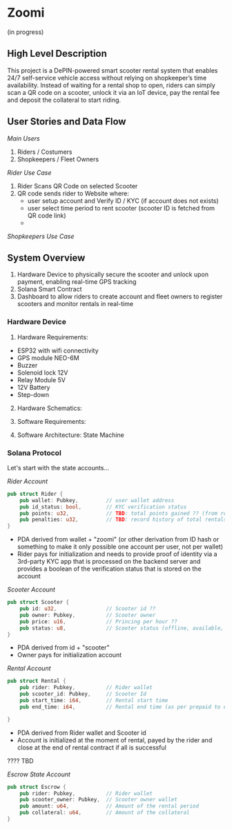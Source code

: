 # Zoomi 
(in progress)

## High Level Description
This project is a DePIN-powered smart scooter rental system that enables 24/7 self-service vehicle access without relying on shopkeeper’s time availability. Instead of waiting for a rental shop to open, riders can simply scan a QR code on a scooter, unlock it via an IoT device, pay the rental fee and deposit the collateral to start riding.


## User Stories and Data Flow
*Main Users*
1. Riders / Costumers
2. Shopkeepers / Fleet Owners

*Rider Use Case*
1) Rider Scans QR Code on selected Scooter
2) QR code sends rider to Website where:
    - user setup account and Verify ID / KYC (if account does not exists)
    - user select time period to rent scooter (scooter ID is fetched from QR code link)
    - 

*Shopkeepers Use Case*


## System Overview
1) Hardware Device to physically secure the scooter and unlock upon payment, enabling real-time GPS tracking
2) Solana Smart Contract
3) Dashboard to allow riders to create account and fleet owners to register scooters and monitor rentals in real-time


### Hardware Device

1) Hardware Requirements:

- ESP32 with wifi connectivity
- GPS module NEO-6M
- Buzzer
- Solenoid lock 12V
- Relay Module 5V
- 12V Battery
- Step-down

2) Hardware Schematics:


3) Software Requirements:

4) Software Architecture:
State Machine



### Solana Protocol

Let's start with the state accounts...

*Rider Account*
```rust
pub struct Rider {
    pub wallet: Pubkey,         // user wallet address
    pub id_status: bool,        // KYC verification status
    pub points: u32,            // TBD: total points gained ?? (from rentals)
    pub penalties: u32,         // TBD: record history of total rentals with penalties ??
}
```
- PDA derived from wallet + "zoomi"
(or other derivation from ID hash or something to make it only possible one account per user, not per wallet)
- Rider pays for initialization and needs to provide proof of identity via a 3rd-party KYC app that is processed on the backend server and provides a boolean of the verification status that is stored on the account

*Scooter Account*
```rust
pub struct Scooter {
    pub id: u32,                // Scooter id ??
    pub owner: Pubkey,          // Scooter owner
    pub price: u16,             // Princing per hour ??
    pub status: u8,             // Scooter status (offline, available, in use, locked)
}
```
- PDA derived from id + "scooter"
- Owner pays for initialization account

*Rental Account*
```rust
pub struct Rental {
    pub rider: Pubkey,          // Rider wallet
    pub scooter_id: Pubkey,     // Scooter Id
    pub start_time: i64,        // Rental start time
    pub end_time: i64,          // Rental end time (as per prepaid to escrow)

}
```
- PDA derived from Rider wallet and Scooter id
- Account is initialized at the moment of rental, payed by the rider and close at the end of rental contract if all is successful


???? TBD 

*Escrow State Account*
```rust
pub struct Escrow {
    pub rider: Pubkey,          // Rider wallet
    pub scooter_owner: Pubkey,  // Scooter owner wallet
    pub amount: u64,            // Amount of the rental period
    pub collateral: u64,        // Amount of the collateral
}
```
